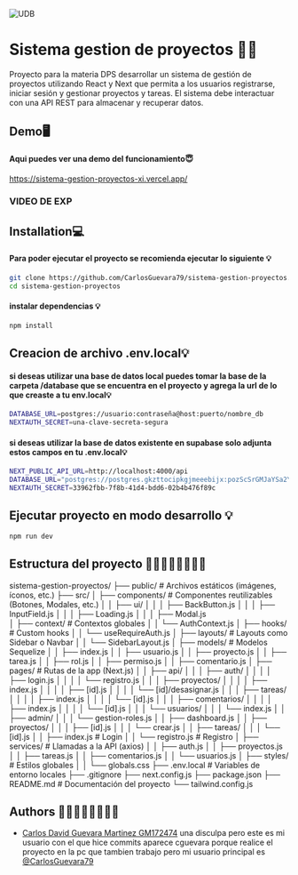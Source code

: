 
![UDB](https://www.udb.edu.sv/udb_files/content_resource/es//Logo_8.5.jpg)


# Sistema gestion de proyectos 📁📂

Proyecto para la materia DPS desarrollar un sistema de gestión de proyectos utilizando React y Next que permita a los
usuarios registrarse, iniciar sesión y gestionar proyectos y tareas. El sistema debe
interactuar con una API REST para almacenar y recuperar datos. 


## Demo🖥️

#### Aqui puedes ver una demo del funcionamiento😇

https://sistema-gestion-proyectos-xi.vercel.app/ 

### VIDEO DE EXP


## Installation💻

#### Para poder ejecutar el proyecto se recomienda ejecutar lo siguiente 💡

```bash
git clone https://github.com/CarlosGuevara79/sistema-gestion-proyectos.git
cd sistema-gestion-proyectos
```

#### instalar dependencias 💡
```bash
npm install
```

## Creacion de archivo .env.local💡

#### si deseas utilizar una base de datos local puedes tomar la base de la carpeta /database que se encuentra en el proyecto y agrega la url de lo que creaste a tu env.local💡
```bash
DATABASE_URL=postgres://usuario:contraseña@host:puerto/nombre_db
NEXTAUTH_SECRET=una-clave-secreta-segura
```

#### si deseas utilizar la base de datos existente en supabase solo adjunta estos campos en tu .env.local💡

```bash
NEXT_PUBLIC_API_URL=http://localhost:4000/api
DATABASE_URL="postgres://postgres.gkzttocipkgjmeeebijx:pozScSrGMJaYSa2Y@aws-0-us-east-1.pooler.supabase.com:6543/postgres"
NEXTAUTH_SECRET=33962fbb-7f8b-41d4-bdd6-02b4b476f89c
```

## Ejecutar proyecto en modo desarrollo 💡
```bash
npm run dev
```

## Estructura del proyecto 👨🏾‍💻👨🏾‍💻✍🏾

sistema-gestion-proyectos/
├── public/                      # Archivos estáticos (imágenes, íconos, etc.)
├── src/
│   ├── components/              # Componentes reutilizables (Botones, Modales, etc.)
│   │   ├── ui/
│   │   │   ├── BackButton.js
│   │   │   ├── InputField.js
│   │   │   ├── Loading.js
│   │   │   ├── Modal.js  
│   ├── context/                 # Contextos globales
│   │   └── AuthContext.js
│   ├── hooks/                   # Custom hooks
│   │   └── useRequireAuth.js
│   ├── layouts/                 # Layouts como Sidebar o Navbar
│   │   └── SidebarLayout.js
│   ├── models/                  # Modelos Sequelize
│   │   ├── index.js
│   │   ├── usuario.js
│   │   ├── proyecto.js
│   │   ├── tarea.js
│   │   ├── rol.js
│   │   ├── permiso.js
│   │   ├── comentario.js
│   ├── pages/                   # Rutas de la app (Next.js)
│   │   ├── api/
│   │   │   ├── auth/
│   │   │   │   ├── login.js
│   │   │   │   └── registro.js
│   │   │   ├── proyectos/
│   │   │   │   ├── index.js
│   │   │   │   ├── [id].js
│   │   │   │   └── [id]/desasignar.js
│   │   │   ├── tareas/
│   │   │   │   ├── index.js
│   │   │   │   └── [id].js
│   │   │   ├── comentarios/
│   │   │   │   ├── index.js
│   │   │   │   └── [id].js
│   │   │   └── usuarios/
│   │   │       └── index.js
│   │   ├── admin/
│   │   │   └── gestion-roles.js
│   │   ├── dashboard.js
│   │   ├── proyectos/
│   │   │   ├── [id].js
│   │   │   └── crear.js
│   │   ├── tareas/
│   │   │   └── [id].js
│   │   ├── index.js             # Login
│   │   └── registro.js          # Registro
│   ├── services/                # Llamadas a la API (axios)
│   │   ├── auth.js
│   │   ├── proyectos.js
│   │   ├── tareas.js
│   │   ├── comentarios.js
│   │   └── usuarios.js
│   ├── styles/                  # Estilos globales
│   │   └── globals.css
├── .env.local                   # Variables de entorno locales
├── .gitignore
├── next.config.js
├── package.json
├── README.md                    # Documentación del proyecto
└── tailwind.config.js

## Authors 👨🏾‍💻👨🏾‍💻✍🏾

- [Carlos David Guevara Martinez GM172474](https://www.github.com/CarlosGuevara79)
una disculpa pero este es mi usuario con el que hice commits aparece cguevara porque realice el proyecto en la pc que tambien trabajo pero mi usuario principal es [@CarlosGuevara79](https://www.github.com/CarlosGuevara79)
